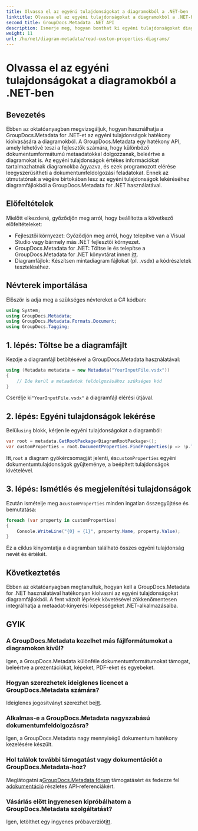 ```yaml
---
title: Olvassa el az egyéni tulajdonságokat a diagramokból a .NET-ben
linktitle: Olvassa el az egyéni tulajdonságokat a diagramokból a .NET-ben
second_title: GroupDocs.Metadata .NET API
description: Ismerje meg, hogyan bonthat ki egyéni tulajdonságokat diagramfájlokból a .NET-ben a GroupDocs.Metadata használatával. Egyszerű, lépésről lépésre mutató útmutató fejlesztőknek.
weight: 11
url: /hu/net/diagram-metadata/read-custom-properties-diagrams/
---
```


# Olvassa el az egyéni tulajdonságokat a diagramokból a .NET-ben

## Bevezetés
Ebben az oktatóanyagban megvizsgáljuk, hogyan használhatja a GroupDocs.Metadata for .NET-et az egyéni tulajdonságok hatékony kiolvasására a diagramokból. A GroupDocs.Metadata egy hatékony API, amely lehetővé teszi a fejlesztők számára, hogy különböző dokumentumformátumú metaadatokkal dolgozzanak, beleértve a diagramokat is. Az egyéni tulajdonságok értékes információkat tartalmazhatnak diagramokba ágyazva, és ezek programozott elérése leegyszerűsítheti a dokumentumfeldolgozási feladatokat. Ennek az útmutatónak a végére birtokában lesz az egyéni tulajdonságok lekéréséhez diagramfájlokból a GroupDocs.Metadata for .NET használatával.
## Előfeltételek
Mielőtt elkezdené, győződjön meg arról, hogy beállította a következő előfeltételeket:
- Fejlesztői környezet: Győződjön meg arról, hogy telepítve van a Visual Studio vagy bármely más .NET fejlesztői környezet.
-  GroupDocs.Metadata for .NET: Töltse le és telepítse a GroupDocs.Metadata for .NET könyvtárat innen:[itt](https://releases.groupdocs.com/metadata/net/).
- Diagramfájlok: Készítsen mintadiagram fájlokat (pl. .vsdx) a kódrészletek teszteléséhez.

## Névterek importálása
Először is adja meg a szükséges névtereket a C# kódban:
```csharp
using System;
using GroupDocs.Metadata;
using GroupDocs.Metadata.Formats.Document;
using GroupDocs.Tagging;
```
## 1. lépés: Töltse be a diagramfájlt
Kezdje a diagramfájl betöltésével a GroupDocs.Metadata használatával:
```csharp
using (Metadata metadata = new Metadata("YourInputFile.vsdx"))
{
    // Ide kerül a metaadatok feldolgozásához szükséges kód
}
```
 Cserélje ki`"YourInputFile.vsdx"` a diagramfájl elérési útjával.
## 2. lépés: Egyéni tulajdonságok lekérése
 Belül`using` blokk, kérjen le egyéni tulajdonságokat a diagramból:
```csharp
var root = metadata.GetRootPackage<DiagramRootPackage>();
var customProperties = root.DocumentProperties.FindProperties(p => !p.Tags.Contains(Tags.Document.BuiltIn));
```
 Itt,`root` a diagram gyökércsomagját jelenti, és`customProperties` egyéni dokumentumtulajdonságok gyűjteménye, a beépített tulajdonságok kivételével.
## 3. lépés: Ismétlés és megjelenítési tulajdonságok
 Ezután ismételje meg a`customProperties` minden ingatlan összegyűjtése és bemutatása:
```csharp
foreach (var property in customProperties)
{
    Console.WriteLine("{0} = {1}", property.Name, property.Value);
}
```
Ez a ciklus kinyomtatja a diagramban található összes egyéni tulajdonság nevét és értékét.

## Következtetés
Ebben az oktatóanyagban megtanultuk, hogyan kell a GroupDocs.Metadata for .NET használatával hatékonyan kiolvasni az egyéni tulajdonságokat diagramfájlokból. A fent vázolt lépések követésével zökkenőmentesen integrálhatja a metaadat-kinyerési képességeket .NET-alkalmazásaiba.

## GYIK
### A GroupDocs.Metadata kezelhet más fájlformátumokat a diagramokon kívül?
Igen, a GroupDocs.Metadata különféle dokumentumformátumokat támogat, beleértve a prezentációkat, képeket, PDF-eket és egyebeket.
### Hogyan szerezhetek ideiglenes licencet a GroupDocs.Metadata számára?
 Ideiglenes jogosítványt szerezhet be[itt](https://purchase.groupdocs.com/temporary-license/).
### Alkalmas-e a GroupDocs.Metadata nagyszabású dokumentumfeldolgozásra?
Igen, a GroupDocs.Metadata nagy mennyiségű dokumentum hatékony kezelésére készült.
### Hol találok további támogatást vagy dokumentációt a GroupDocs.Metadata-hoz?
 Meglátogatni a[GroupDocs.Metadata fórum](https://forum.groupdocs.com/c/metadata/14) támogatásért és fedezze fel a[dokumentáció](https://tutorials.groupdocs.com/metadata/net/) részletes API-referenciákért.
### Vásárlás előtt ingyenesen kipróbálhatom a GroupDocs.Metadata szolgáltatást?
 Igen, letölthet egy ingyenes próbaverziót[itt](https://releases.groupdocs.com/).